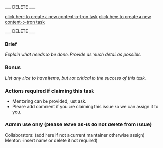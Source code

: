 ___ DELETE ___

[click here to create a new content-o-tron task](https://github.com/rust-community/content-o-tron/issues/new?template=new_content-o-tron_task.md&labels=help%20wanted)
[click here to create a new content-o-tron task](https://github.com/booyaa/roadmappy/issues/new?template=new_content-o-tron_task.md&labels=help%20wanted)

___ DELETE ___

### Brief

_Explain what needs to be done. Provide as much detail as possible._

### Bonus

_List any nice to have items, but not critical to the success of this task._

### Actions required if claiming this task

- Mentoring can be provided, just ask.
- Please add comment if you are claiming this issue so we can assign it to you.

### Admin use only (please leave as-is do not delete from issue)

Collaborators: (add here if not a current maintainer otherwise assign) 
Mentor: (insert name or delete if not required)
